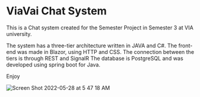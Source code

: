 # ViaVai Chat System


This is a Chat system created for the Semester Project in Semester 3 at VIA university.

The system has a three-tier architecture written in JAVA and C#. The front-end was made in Blazor, using HTTP and CSS.
The connection between the tiers is through REST and SignalR
The database is PostgreSQL and was developed using spring boot for Java.

Enjoy

![Screen Shot 2022-05-28 at 5 47 18 AM](https://user-images.githubusercontent.com/61322896/171350959-437492dc-36c1-488a-9866-4a964b68d1db.png)
